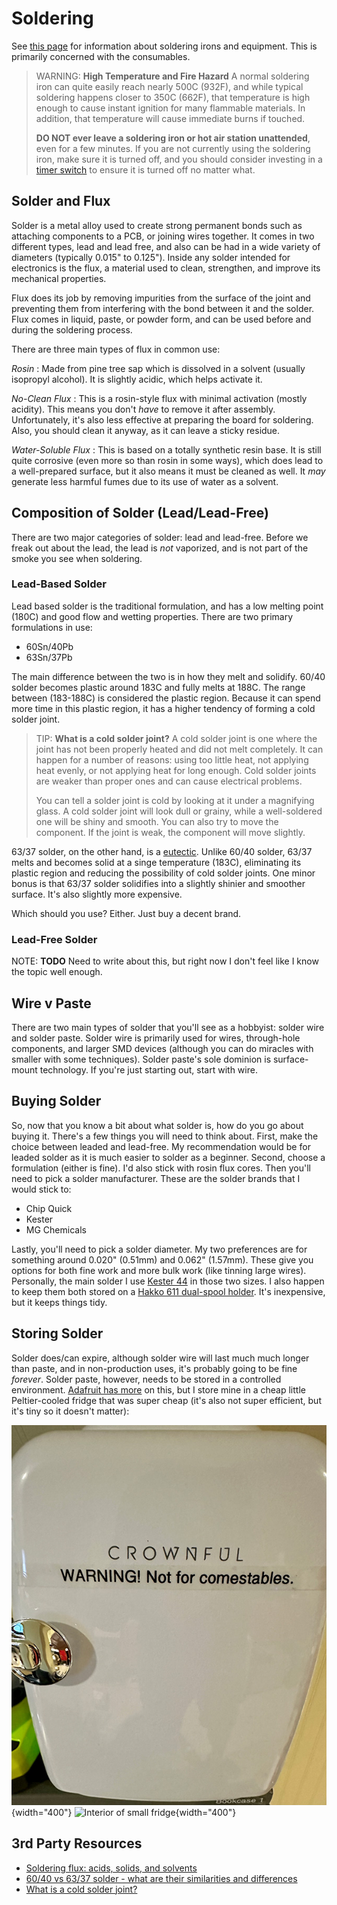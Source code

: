 # Soldering

See [this page](../tools/hand-tools.md#soldering-ironstation) for information
about soldering irons and equipment. This is primarily concerned with the
consumables.

> WARNING: **High Temperature and Fire Hazard** A normal soldering iron
> can quite easily reach nearly 500C (932F), and while typical soldering
> happens closer to 350C (662F), that temperature is high enough to
> cause instant ignition for many flammable materials. In addition, that
> temperature will cause immediate burns if touched.
>
> **DO NOT ever leave a soldering iron or hot air station unattended**,
> even for a few minutes. If you are not currently using the soldering
> iron, make sure it is turned off, and you should consider investing in
> a [timer
> switch](https://www.mcmaster.com/products/timer-switches/timer-switches-8/)
> to ensure it is turned off no matter what.
## Solder and Flux

Solder is a metal alloy used to create strong permanent bonds such as attaching
components to a PCB, or joining wires together. It comes in two different types,
lead and lead free, and also can be had in a wide variety of diameters
(typically 0.015" to 0.125"). Inside any solder intended for electronics is the
flux, a material used to clean, strengthen, and improve its mechanical
properties.

Flux does its job by removing impurities from the surface of the joint and
preventing them from interfering with the bond between it and the solder. Flux
comes in liquid, paste, or powder form, and can be used before and during the
soldering process.

There are three main types of flux in common use:

_Rosin_
: Made from pine tree sap which is dissolved in a solvent (usually
isopropyl alcohol). It is slightly acidic, which helps activate it.

_No-Clean Flux_
: This is a rosin-style flux with minimal activation (mostly acidity). This
means you don't _have_ to remove it after assembly. Unfortunately, it's also
less effective at preparing the board for soldering. Also, you should clean it
anyway, as it can leave a sticky residue.

_Water-Soluble Flux_
: This is based on a totally synthetic resin base. It is still quite corrosive
(even more so than rosin in some ways), which does lead to a well-prepared
surface, but it also means it must be cleaned as well. It _may_ generate less
harmful fumes due to its use of water as a solvent.

## Composition of Solder (Lead/Lead-Free)

There are two major categories of solder: lead and lead-free. Before we freak
out about the lead, the lead is _not_ vaporized, and is not part of the smoke
you see when soldering. 

### Lead-Based Solder

Lead based solder is the traditional formulation, and has a low melting point
(180C) and good flow and wetting properties. There are two primary formulations
in use:

* 60Sn/40Pb
* 63Sn/37Pb

The main difference between the two is in how they melt and solidify. 60/40
solder becomes plastic around 183C and fully melts at 188C. The range between
(183-188C) is considered the plastic region. Because it can spend more time in
this plastic region, it has a higher tendency of forming a cold solder joint.

> TIP: **What is a cold solder joint?** A cold solder joint is one where the
> joint has not been properly heated and did not melt completely. It can happen
> for a number of reasons: using too little heat, not applying heat evenly, or
> not applying heat for long enough. Cold solder joints are weaker than proper
> ones and can cause electrical problems.
>
> You can tell a solder joint is cold by looking at it under a magnifying glass.
> A cold solder joint will look dull or grainy, while a well-soldered one will
> be shiny and smooth. You can also try to move the component. If the joint is
> weak, the component will move slightly.

63/37 solder, on the other hand, is a
[eutectic](https://en.wikipedia.org/wiki/Eutectic_system). Unlike 60/40 solder,
63/37 melts and becomes solid at a singe temperature (183C), eliminating its plastic
region and reducing the possibility of cold solder joints. One minor bonus is
that 63/37 solder solidifies into a slightly shinier and smoother surface. It's
also slightly more expensive.

Which should you use? Either. Just buy a decent brand.

### Lead-Free Solder

NOTE: **TODO** Need to write about this, but right now I don't feel like I know
the topic well enough. 

## Wire v Paste

There are two main types of solder that you'll see as a hobbyist: solder wire
and solder paste. Solder wire is primarily used for wires, through-hole
components, and larger SMD devices (although you can do miracles with smaller
with some techniques). Solder paste's sole dominion is surface-mount technology.
If you're just starting out, start with wire.

## Buying Solder

So, now that you know a bit about what solder is, how do you go about buying it.
There's a few things you will need to think about. First, make the choice
between leaded and lead-free. My recommendation would be for leaded solder as it
is much easier to solder as a beginner. Second, choose a formulation (either is
fine). I'd also stick with rosin flux cores. Then you'll need to pick a solder manufacturer. These are the solder brands that I would stick to:

* Chip Quick
* Kester
* MG Chemicals

Lastly, you'll need to pick a solder diameter. My two preferences are for
something around 0.020" (0.51mm) and 0.062" (1.57mm). These give you options for
both fine work and more bulk work (like tinning large wires). Personally, the
main solder I use [Kester
44](https://www.kester.com/products/product/44-flux-cored-wire) in those two
sizes. I also happen to keep them both stored on a [Hakko 611 dual-spool
holder](https://hakkousa.com/611-dual-solder-spool-reel.html). It's inexpensive,
but it keeps things tidy.

## Storing Solder

Solder does/can expire, although solder wire will last much much longer than
paste, and in non-production uses, it's probably going to be fine _forever_.
Solder paste, however, needs to be stored in a controlled environment. [Adafruit
has more](https://learn.adafruit.com/smt-manufacturing/solder-paste-storage) on
this, but I store mine in a cheap little Peltier-cooled fridge that was super
cheap (it's also not super efficient, but it's tiny so it doesn't matter):

![Exterior of small fridge](/img/solder-fridge-exterior.jpg){width="400"} ![Interior of small
fridge](/img/solder-fridge-interior.jpg){width="400"}

## 3rd Party Resources

* [Soldering flux: acids, solids, and solvents]( https://www.protoexpress.com/blog/soldering-flux-acids-solids-and-solvents/)
* [60/40 vs 63/37 solder - what are their similarities and differences](https://www.raypcb.com/60_40-vs-63_37-solder/)
* [What is a cold solder joint?](https://electronicshacks.com/what-is-a-cold-solder-joint/)